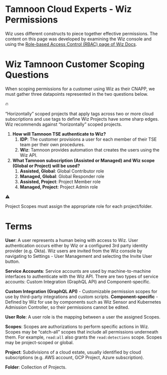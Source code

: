 # Tamnoon Cloud Experts - Wiz Permissions

Wiz uses different constructs to piece together effective permissions. The content on this page was developed by examining the Wiz console and using the [Role-based Access Control (RBAC) page of Wiz Docs](https://docs.wiz.io/wiz-docs/docs/role-based-access-control?lng=en#role-permissions).

# Wiz Tamnoon Customer Scoping Questions

When scoping permissions for a customer using Wiz as their CNAPP, we must gather three datapoints represented in the two questions below.

<aside>
🔥

“Horizontally” scoped projects that apply tags across two or more cloud subscriptions and use tags to define Wiz Projects have some sharp edges. Wiz recommends against “horizontally” scoped projects.

</aside>

1. **How will Tamnoon TSE authenticate to Wiz?**
    1. **IDP**: The customer provisions a user for each member of their TSE team per their own procedures.
    2. **Wiz**: Tamnoon provides automation that creates the users using the Wiz API.
2. **What Tamnoon subscription (Assisted or Managed) and Wiz scope (Global or Project) will be used?**
    1. **Assisted, Global**: Global Contributor role
    2. **Managed, Global**: Global Responder role
    3. **Assisted, Project**: Project Member role
    4. **Managed, Project**: Project Admin role

<aside>
⚠️

Project Scopes must assign the appropriate role for each project/folder.

</aside>

# Terms

**User**: A user represents a human being with access to Wiz. User authentication occurs either by Wiz or a configured 3rd party identity provider (e.g. Okta). Wiz users are invited from the Wiz console by navigating to Settings - User Management and selecting the Invite User button.

**Service Accounts**: Service accounts are used by machine-to-machine interfaces to authenticate with the Wiz API. There are two types of service accounts: Custom Integration (GraphQL API) and Component-specific. 

**Custom Integration (GraphQL API)** - Customizable permission scopes for use by third-party integrations and custom scripts.
**Component-specific** - Defined by Wiz for use by components such as Wiz Sensor and Kubernetes Admission Controller, so their permissions cannot be edited.

**User Role**: A user role is the mapping between a user the assigned Scopes.

**Scopes**: Scopes are authorizations to perform specific actions in Wiz. Scopes may be “catch-all” scopes that include all permissions underneath them. For example, `read:all` also grants the `read:detections` scope. Scopes may be project-scoped or global.

**Project**: Subdivisions of a cloud estate, usually identified by cloud subscriptions (e.g. AWS account, GCP Project, Azure subscription).

**Folder**: Collection of Projects.